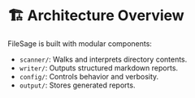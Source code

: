 # 🏗️ Architecture Overview

FileSage is built with modular components:

- `scanner/`: Walks and interprets directory contents.
- `writer/`: Outputs structured markdown reports.
- `config/`: Controls behavior and verbosity.
- `output/`: Stores generated reports.
